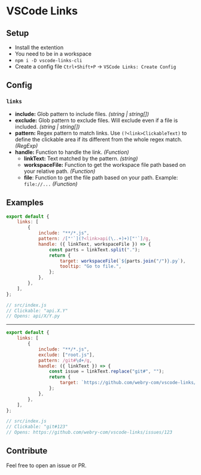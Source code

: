 # VSCode Links

## Setup

- Install the extention
- You need to be in a workspace
- `npm i -D vscode-links-cli`
- Create a config file `Ctrl+Shift+P` -> `VSCode Links: Create Config`

## Config

### `links`
- **include:** Glob pattern to include files. *(string | string[])*
- **exclude:** Glob pattern to exclude files. Will exclude even if a file is included. *(string | string[])*
- **pattern:** Regex pattern to match links. Use `(?<link>ClickableText)` to define the clickable area if its different from the whole regex match. *(RegExp)*
- **handle:** Function to handle the link. *(Function)*
    - **linkText:** Text matched by the pattern. *(string)*
    - **workspaceFile:** Function to get the workspace file path based on your relative path. *(Function)*
    - **file**: Function to get the file path based on your path. Example: `file://...` *(Function)*

## Examples
```js
export default {
    links: [
        {
            include: "**/*.js",
            pattern: /["'`](?<link>api(\..+)+)["'`]/g,
            handle: ({ linkText, workspaceFile }) => {
                const parts = linkText.split(".");
                return {
                    target: workspaceFile(`${parts.join("/")}.py`),
                    tooltip: "Go to file.",
                };
            },
        },
    ],
};
```
```js
// src/index.js
// Clickable: "api.X.Y"
// Opens: api/X/Y.py
```
---
```js
export default {
    links: [
        {
            include: "**/*.js",
            exclude: ["root.js"],
            pattern: /git#\d+/g,
            handle: ({ linkText }) => {
                const issue = linkText.replace("git#", "");
                return {
                    target: `https://github.com/webry-com/vscode-links/issues/${issue}`
                };
            },
        },
    ],
};
```
```js
// src/index.js
// Clickable: "git#123"
// Opens: https://github.com/webry-com/vscode-links/issues/123
```

## Contribute
Feel free to open an issue or PR.